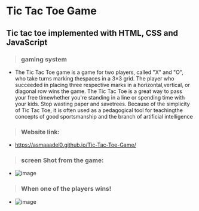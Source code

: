 # Tic Tac Toe Game
## Tic tac toe implemented with HTML, CSS and JavaScript
> ### gaming system
- The Tic Tac Toe game is a game for two players, called "X" and "O", who take turns marking thespaces in a 3×3 grid. The player who succeeded in placing three respective marks in a horizontal,vertical, or diagonal row wins the game. The Tic Tac Toe is a great way to pass your free timewhether you're standing in a line or spending time with your kids. Stop wasting paper and savetrees. Because of the simplicity of Tic Tac Toe, it is often used as a pedagogical tool for teachingthe concepts of good sportsmanship and the branch of artificial intelligence

> ### Website link:
 - https://asmaaadel0.github.io/Tic-Tac-Toe-Game/

> ### screen Shot from the game:
 - ![image](https://user-images.githubusercontent.com/88618793/182042773-e14ffdf0-cda8-4692-a189-64a23c626728.png)
 
> ### When one of the players wins!
 - ![image](https://user-images.githubusercontent.com/88618793/182042815-2b6ec576-9b0f-480c-9f25-df59a5bd1e36.png)
 


